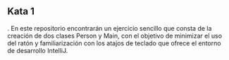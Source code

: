 ## Kata 1
.
En este repositorio encontrarán un ejercicio sencillo que consta de la creación de dos clases Person y Main, con el objetivo de minimizar el uso del ratón y familiarización con los atajos de teclado que ofrece el entorno de desarrollo IntelliJ.
